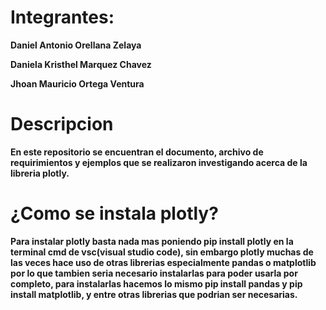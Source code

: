 # Integrantes:

**Daniel Antonio Orellana Zelaya**

**Daniela Kristhel Marquez Chavez**

**Jhoan Mauricio Ortega Ventura**

# Descripcion

**En este repositorio se encuentran el documento, archivo de requirimientos y ejemplos que se realizaron
  investigando acerca de la libreria plotly.**

# ¿Como se instala plotly?

**Para instalar plotly basta nada mas poniendo pip install plotly en la terminal cmd de vsc(visual studio code),
  sin embargo plotly muchas de las veces hace uso de otras librerias especialmente pandas o matplotlib por lo que tambien seria
  necesario instalarlas para poder usarla por completo, para instalarlas hacemos lo mismo pip install pandas y pip install matplotlib, y entre otras librerias 
  que podrian ser necesarias.**
